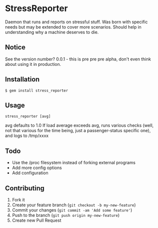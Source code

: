 # StressReporter

Daemon that runs and reports on stressful stuff.
Was born with specific needs but may be extended to cover more scenarios.
Should help in understanding why a machine deserves to die.

## Notice

See the version number? 0.0.1 - this is pre pre pre alpha, don't even
think about using it in production.

## Installation

    $ gem install stress_reporter

## Usage

    stress_reporter [avg]

avg defaults to 1.0
If load average exceeds avg, runs various checks (well, not that various
for the time being, just a passenger-status specific one), and logs to
/tmp/xxxx

## Todo

 * Use the /proc filesystem instead of forking external programs
 * Add more config options
 * Add configuration

## Contributing

1. Fork it
2. Create your feature branch (`git checkout -b my-new-feature`)
3. Commit your changes (`git commit -am 'Add some feature'`)
4. Push to the branch (`git push origin my-new-feature`)
5. Create new Pull Request
